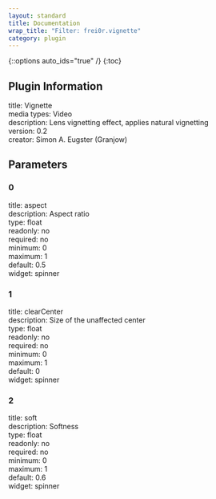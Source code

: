 ```yaml
---
layout: standard
title: Documentation
wrap_title: "Filter: frei0r.vignette"
category: plugin
---
```

{::options auto_ids="true" /}
{:toc}

## Plugin Information

title: Vignette  
media types:
Video  
description: Lens vignetting effect, applies natural vignetting  
version: 0.2  
creator: Simon A. Eugster (Granjow)  

## Parameters

### 0

title: aspect    
description:
Aspect ratio  
type: float  
readonly: no  
required: no  
minimum: 0  
maximum: 1  
default: 0.5  
widget: spinner  

### 1

title: clearCenter    
description:
Size of the unaffected center  
type: float  
readonly: no  
required: no  
minimum: 0  
maximum: 1  
default: 0  
widget: spinner  

### 2

title: soft    
description:
Softness  
type: float  
readonly: no  
required: no  
minimum: 0  
maximum: 1  
default: 0.6  
widget: spinner  

